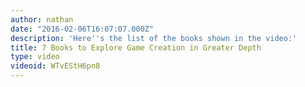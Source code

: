 ```yaml
---
author: nathan
date: "2016-02-06T16:07:07.000Z"
description: 'Here''s the list of the books shown in the video:'
title: 7 Books to Explore Game Creation in Greater Depth
type: video
videoid: WTvEStH6pn8
---
```


